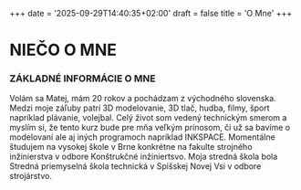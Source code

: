 +++
date = '2025-09-29T14:40:35+02:00'
draft = false
title = 'O Mne'
+++
# NIEČO O MNE
<!--more-->
### ZÁKLADNÉ INFORMÁCIE O MNE
Volám sa Matej, mám 20 rokov a pochádzam z východného slovenska. Medzi moje záľuby patrí 3D modelovanie, 3D tlač, hudba, filmy, šport napríklad plávanie, volejbal. Celý život som vedený technickým smerom a myslím si, že tento kurz bude pre mňa veľkým prínosom, či už sa bavíme o modelovaní ale aj iných programoch napríklad INKSPACE. 
Momentálne študujem na vysokej škole v Brne konkrétne na fakulte strojného inžinierstva v odbore Konštrukčné inžiniertsvo. Moja stredná škola bola Stredná priemyselná škola technická v Spišskej Novej Vsi v odbore strojárstvo. 